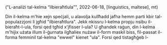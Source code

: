 ("L-analiżi tal-kelma “ilbieraħtlula”", 2022-06-18, [linguistics, maltese], mt)

<span class="lettrine">D</span>in il-kelma m'hie xejn speċjali, u alavolja kullħadd jafha hemm parti kbir tal-populazzjoni li jgħid "ilbieraħtlu*r*a". Jekk nkissru l-kelma propju nsibu il-bieraħt-l-ula, forsi qed tgħid x'jfisser l-ula? U għandek raġun, din l-kelma m'hijix użata illum il-ġurnata ilgħaliex nużaw il-form maskil biss, fil-passat il-forma femminil tal-kelma "ewwel" kienet "ula". Forsi qed tistagħġeb l-